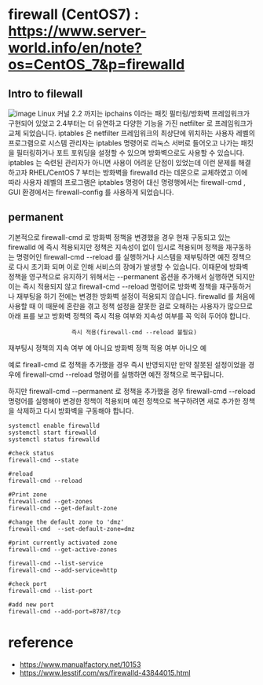# firewall (CentOS7) : https://www.server-world.info/en/note?os=CentOS_7&p=firewalld

## Intro to filewall
![image](https://user-images.githubusercontent.com/48517782/131292643-2f1ef58d-605a-466a-bfd1-fce9c0594e3c.png)
Linux 커널 2.2 까지는 ipchains 이라는 패킷 필터링/방화벽 프레임워크가 구현되어 있었고 2.4부터는 더 유연하고 다양한 기능을 가진 netfilter 로 프레임워크가 교체 되었습니다.
iptables 은 netfilter 프레임워크의 최상단에 위치하는 사용자 레벨의 프로그램으로 시스템 관리자는 iptables 명령어로 리눅스 서버로 들어오고 나가는 패킷을 필터링하거나 포트 포워딩을 설정할 수 있으며 방화벽으로도 사용할 수 있습니다.
iptables 는 숙련된 관리자가 아니면 사용이 어려운 단점이 있었는데 이런 문제를 해결하고자 RHEL/CentOS 7 부터는 방화벽을 firewalld 라는 데몬으로 교체하였고 이에 따라 사용자 레벨의 프로그램은 iptables 명령어 대신 명령행에서는 firewall-cmd , GUI 환경에서는 firewall-config 를 사용하게 되었습니다.

## permanent
기본적으로 firewall-cmd 로 방화벽 정책을 변경했을 경우 현재 구동되고 있는 firewalld 에 즉시 적용되지만 정책은 지속성이 없이 임시로 적용되며 정책을 재구동하는 명령어인 firewall-cmd --reload 를 실행하거나 시스템을 재부팅하면 예전 정책으로 다시 초기화 되며 이로 인해 서비스의 장애가 발생할 수 있습니다.
이때문에 방화벽 정책을 영구적으로 유지하기 위해서는 --permanent 옵션을 추가해서 실행하면 되지만 이는 즉시 적용되지 않고 firewall-cmd --reload 명령어로 방화벽 정책을 재구동하거나 재부팅을 하기 전에는 변경한 방화벽 설정이 적용되지 않습니다.
firewalld 를 처음에 사용할 때 이 때문에 혼란을 겪고 정책 설정을 잘못한 걸로 오해하는 사용자가 많으므로 아래 표를 보고 방화벽 정책의 즉시 적용 여부와 지속성 여부를 꼭 익혀 두어야 합니다.




                      즉시 적용(firewall-cmd --reload 불필요)	
재부팅시 정책의 지속 여부	예	                  아니요
방화벽 정책 적용 여부      아니오	              예


예로 fireall-cmd 로 정책을 추가했을 경우 즉시 반영되지만 만약 잘못된 설정이었을 경우에 firewall-cmd --reload 명령어를 실행하면 예전 정책으로 복구됩니다.

하지만 firewall-cmd --permanent  로 정책을 추가했을 경우 firewall-cmd --reload 명령어를 실행해야 변경한 정책이 적용되며 예전 정책으로 복구하려면 새로 추가한 정책을 삭제하고 다시 방화벽을 구동해야 합니다.



```
systemctl enable firewalld
systemctl start firewalld
systemctl status firewalld
```

```
#check status
firewall-cmd --state

#reload
firewall-cmd --reload
```

```
#Print zone
firewall-cmd --get-zones
firewall-cmd --get-default-zone

#change the default zone to 'dmz'
firewall-cmd  --set-default-zone=dmz

#print currently activated zone
firewall-cmd --get-active-zones

firewall-cmd --list-service
firewall-cmd --add-service=http
```

```
#check port
firewall-cmd --list-port 

#add new port
firewall-cmd --add-port=8787/tcp
```

# reference
- https://www.manualfactory.net/10153
- https://www.lesstif.com/ws/firewalld-43844015.html
